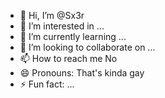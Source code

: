 - 👋 Hi, I’m @Sx3r
- 👀 I’m interested in ...
- 🌱 I’m currently learning ...
- 💞️ I’m looking to collaborate on ...
- 📫 How to reach me No
- 😄 Pronouns: That's kinda gay
- ⚡ Fun fact: ...

<!---
Sx3r/Sx3r is a ✨ special ✨ repository because its `README.md` (this file) appears on your GitHub profile.
You can click the Preview link to take a look at your changes.
--->

